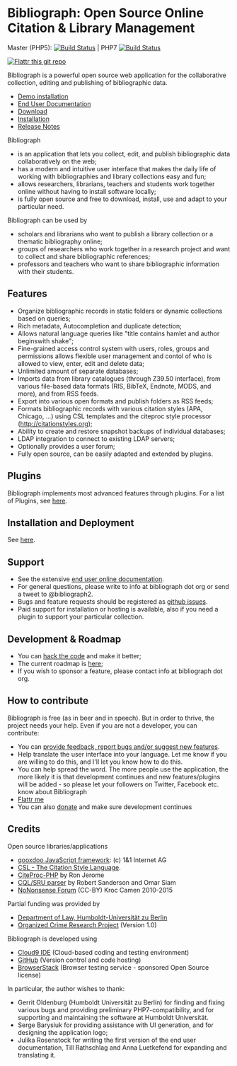 # Bibliograph: Open Source Online Citation & Library Management

Master (PHP5): [![Build Status](https://travis-ci.org/cboulanger/bibliograph.svg?branch=master)](https://travis-ci.org/cboulanger/bibliograph) | PHP7 [![Build Status](https://travis-ci.org/cboulanger/bibliograph.svg?branch=branch_php7)](https://travis-ci.org/cboulanger/bibliograph)

[![Flattr this git repo](http://api.flattr.com/button/flattr-badge-large.png)](https://flattr.com/submit/auto?user_id=panyasan&url=https://github.com/cboulanger/bibliograph&title=Bibliograph&language=javascript&tags=github&category=software)

Bibliograph is a powerful open source web application for the collaborative
collection, editing and publishing of bibliographic data.

- [Demo installation](http://demo.bibliograph.org)
- [End User Documentation](http://help.bibliograph.org)
- [Download](http://sourceforge.net/projects/bibliograph/files/latest/download)
- [Installation](doc/install.md)
- [Release Notes](release-notes.md)

Bibliograph

- is an application that lets you collect, edit, and publish bibliographic data 
  collaboratively on the web;
- has a modern and intuitive user interface that makes the daily life of working 
  with bibliographies and library collections easy and fun;
- allows researchers, librarians, teachers and students work together online 
  without having to install software locally;
- is fully open source and free to download, install, use and adapt to your 
  particular need.

Bibliograph can be used by

- scholars and librarians who want to publish a library collection or a 
  thematic bibliography online;
- groups of researchers who work together in a research project and want to 
  collect and share bibliographic references;
- professors and teachers who want to share bibliographic information with their
  students.

## Features
- Organize bibliographic records in static folders or dynamic collections based 
  on queries;
- Rich metadata, Autocompletion and duplicate detection;
- Allows natural language queries like "title contains hamlet and author 
  beginswith shake";
- Fine-grained access control system with users, roles, groups and permissions 
  allows flexible user management and contol of who is allowed to view, enter, 
  edit and delete data;
- Unlimited amount of separate databases;
- Imports data from library catalogues (through Z39.50 interface), from 
  various file-based data formats (RIS, BibTeX, Endnote, MODS, and more), and
  from RSS feeds.
- Export into various open formats and publish folders as RSS feeds;
- Formats bibliographic records with various citation styles (APA, Chicago, ...) 
  using CSL templates and the citeproc style processor (http://citationstyles.org);
- Ability to create and restore snapshot backups of individual databases;
- LDAP integration to connect to existing LDAP servers;
- Optionally provides a user forum;
- Fully open source, can be easily adapted and extended by plugins. 

## Plugins
Bibliograph implements most advanced features through plugins. For a list of
Plugins, see [here](doc/plugins.md).

## Installation and Deployment
See [here](doc/install.md).

## Support
- See the extensive [end user online documentation](http://help.bibliograph.org).
- For general questions, please write to info at bibliograph dot org or send 
  a tweet to @bibliograph2.
- Bugs and feature requests should be registered as [github issues](https://github.com/cboulanger/bibliograph/issues).
- Paid support for installation or hosting is available, also if you need a plugin
  to support your particular collection.

## Development & Roadmap
- You can [hack the code](doc/development.md) and make it better;
- The current roadmap is [here](doc/roadmap.md);
- If you wish to sponsor a feature, please contact info at bibliograph dot org.

## How to contribute
Bibliograph is free (as in beer and in speech). But in order to thrive, the
project needs your help. Even if you are not a developer, you can contribute:
- You can [provide feedback, report bugs and/or suggest new features](https://github.com/cboulanger/bibliograph/issues).
- Help translate the user interface into your language. Let me know if you 
  are willing to do this, and I'll let you know how to do this.
- You can help spread the word. The more people use the application, the more
  likely it is that development continues and new features/plugins will be 
  added - so please let your followers on Twitter, Facebook etc. know about
  Bibliograph
- [Flattr me](https://flattr.com/submit/auto?user_id=panyasan&url=https://github.com/cboulanger/bibliograph&title=Bibliograph&language=javascript&tags=github&category=software)  
- You can also [donate](http://sourceforge.net/p/bibliograph/donate) and make sure 
  development continues

## Credits
Open source libraries/applications
- [qooxdoo JavaScript framework](http://www.qooxdoo.org): (c) 1&1 Internet AG 
- [CSL - The Citation Style Language](http://www.citationstyles.org).
- [CiteProc-PHP](https://bitbucket.org/rjerome/citeproc-php/) by Ron Jerome
- [CQL/SRU parser](https://github.com/simar0at/sru-cql-parser) by Robert Sanderson and Omar Siam
- [NoNonsense Forum](http://camendesign.com/nononsense_forum) (CC-BY) Kroc Camen 2010-2015 

Partial funding was provided by
- [Department of Law, Humboldt-Universität zu Berlin](http://www.rewi.hu-berlin.de)
- [Organized Crime Research Project](http://www.organized-crime.de/) (Version 1.0)

Bibliograph is developed using
- [Cloud9 IDE](http://c9.io) (Cloud-based coding and testing environment)
- [GitHub](http://github.com) (Version control and code hosting)
- [BrowserStack](http://browserstack.com) (Browser testing service - sponsored Open Source license)

In particular, the author wishes to thank:
- Gerrit Oldenburg (Humboldt Universität zu Berlin) for finding and fixing various
  bugs and providing preliminary PHP7-compatibility, and for supporting and
  maintaining the software at Humboldt Universität.
- Serge Barysiuk for providing assistance with UI generation, and for designing
  the application logo;
- Julika Rosenstock for writing the first version of the end user documentation, 
  Till Rathschlag and Anna Luetkefend for expanding and translating it. 
